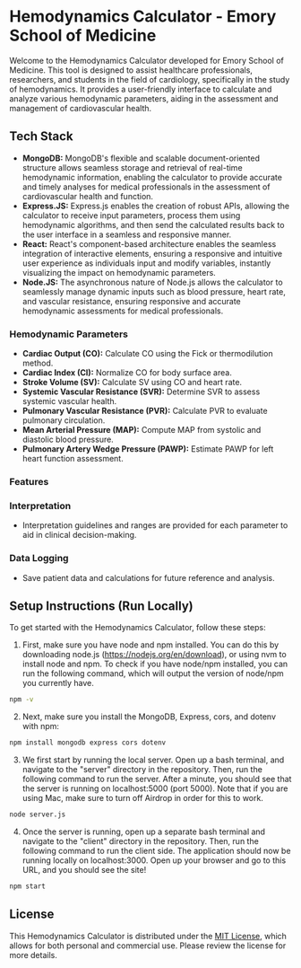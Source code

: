 # Hemodynamics Calculator - Emory School of Medicine

Welcome to the Hemodynamics Calculator developed for Emory School of Medicine. This tool is designed to assist healthcare professionals, researchers, and students in the field of cardiology, specifically in the study of hemodynamics. It provides a user-friendly interface to calculate and analyze various hemodynamic parameters, aiding in the assessment and management of cardiovascular health.

## Tech Stack

- **MongoDB:**  MongoDB's flexible and scalable document-oriented structure allows seamless storage and retrieval of real-time hemodynamic information, enabling the calculator to provide accurate and timely analyses for medical professionals in the assessment of cardiovascular health and function.
- **Express.JS:** Express.js enables the creation of robust APIs, allowing the calculator to receive input parameters, process them using hemodynamic algorithms, and then send the calculated results back to the user interface in a seamless and responsive manner.
- **React:** React's component-based architecture enables the seamless integration of interactive elements, ensuring a responsive and intuitive user experience as individuals input and modify variables, instantly visualizing the impact on hemodynamic parameters.
- **Node.JS:** The asynchronous nature of Node.js allows the calculator to seamlessly manage dynamic inputs such as blood pressure, heart rate, and vascular resistance, ensuring responsive and accurate hemodynamic assessments for medical professionals.

### Hemodynamic Parameters

- **Cardiac Output (CO):** Calculate CO using the Fick or thermodilution method.
- **Cardiac Index (CI):** Normalize CO for body surface area.
- **Stroke Volume (SV):** Calculate SV using CO and heart rate.
- **Systemic Vascular Resistance (SVR):** Determine SVR to assess systemic vascular health.
- **Pulmonary Vascular Resistance (PVR):** Calculate PVR to evaluate pulmonary circulation.
- **Mean Arterial Pressure (MAP):** Compute MAP from systolic and diastolic blood pressure.
- **Pulmonary Artery Wedge Pressure (PAWP):** Estimate PAWP for left heart function assessment.

### Features

### Interpretation

- Interpretation guidelines and ranges are provided for each parameter to aid in clinical decision-making.

### Data Logging

- Save patient data and calculations for future reference and analysis.

## Setup Instructions (Run Locally)

To get started with the Hemodynamics Calculator, follow these steps:

1. First, make sure you have node and npm installed. You can do this by downloading node.js (https://nodejs.org/en/download), or using nvm to install node and npm. To check if you have node/npm installed, you can run the following command, which will output the version of node/npm you currently have.
```bash
npm -v
```
2. Next, make sure you install the MongoDB, Express, cors, and dotenv with npm:
   
```bash
npm install mongodb express cors dotenv
```
3. We first start by running the local server. Open up a bash terminal, and navigate to the "server" directory in the repository. Then, run the following command to run the server. After a minute, you should see that the server is running on localhost:5000 (port 5000). Note that if you are using Mac, make sure to turn off Airdrop in order for this to work.

```bash
node server.js
```

4. Once the server is running, open up a separate bash terminal and navigate to the "client" directory in the repository. Then, run the following command to run the client side. The application should now be running locally on localhost:3000. Open up your browser and go to this URL, and you should see the site!
```bash
npm start
```

## License

This Hemodynamics Calculator is distributed under the [MIT License](https://example.com/hemodynamics-calculator-license), which allows for both personal and commercial use. Please review the license for more details.
